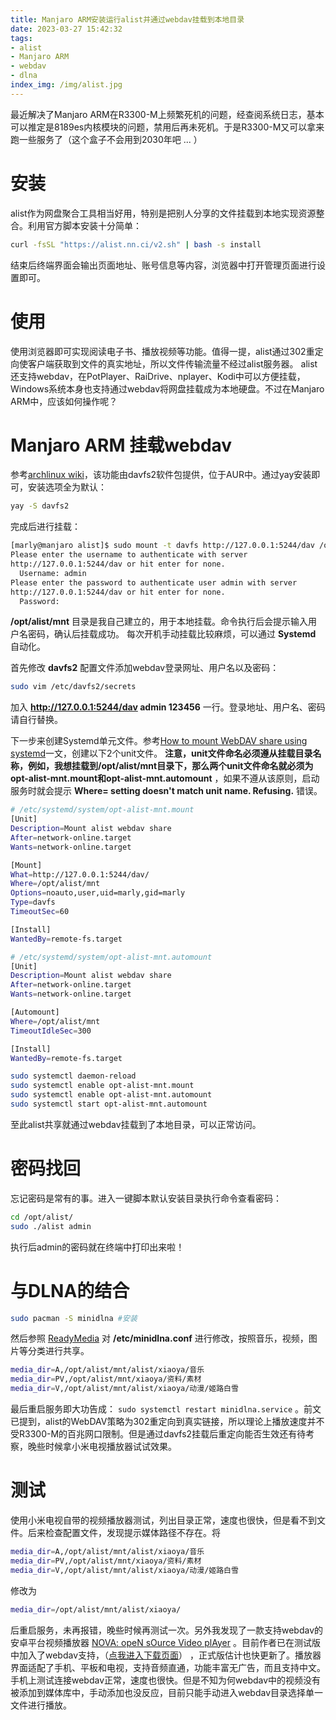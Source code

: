 ```yaml
---
title: Manjaro ARM安装运行alist并通过webdav挂载到本地目录
date: 2023-03-27 15:42:32
tags:
- alist
- Manjaro ARM
- webdav
- dlna
index_img: /img/alist.jpg
---
```

最近解决了Manjaro ARM在R3300-M上频繁死机的问题，经查阅系统日志，基本可以推定是8189es内核模块的问题，禁用后再未死机。于是R3300-M又可以拿来跑一些服务了（这个盒子不会用到2030年吧 ... ）
# 安装
alist作为网盘聚合工具相当好用，特别是把别人分享的文件挂载到本地实现资源整合。利用官方脚本安装十分简单：

```bash
curl -fsSL "https://alist.nn.ci/v2.sh" | bash -s install
```

结束后终端界面会输出页面地址、账号信息等内容，浏览器中打开管理页面进行设置即可。
# 使用
使用浏览器即可实现阅读电子书、播放视频等功能。值得一提，alist通过302重定向使客户端获取到文件的真实地址，所以文件传输流量不经过alist服务器。
alist还支持webdav，在PotPlayer、RaiDrive、nplayer、Kodi中可以方便挂载，Windows系统本身也支持通过webdav将网盘挂载成为本地硬盘。不过在Manjaro ARM中，应该如何操作呢？

# Manjaro ARM 挂载webdav
参考[archlinux wiki](https://wiki.archlinux.org/title/Davfs2)，该功能由davfs2软件包提供，位于AUR中。通过yay安装即可，安装选项全为默认：
```bash
yay -S davfs2
```
完成后进行挂载：

```bash
[marly@manjaro alist]$ sudo mount -t davfs http://127.0.0.1:5244/dav /opt/alist/mnt
Please enter the username to authenticate with server
http://127.0.0.1:5244/dav or hit enter for none.
  Username: admin
Please enter the password to authenticate user admin with server
http://127.0.0.1:5244/dav or hit enter for none.
  Password:
```

**/opt/alist/mnt** 目录是我自己建立的，用于本地挂载。命令执行后会提示输入用户名密码，确认后挂载成功。
每次开机手动挂载比较麻烦，可以通过 **Systemd** 自动化。

首先修改 **davfs2** 配置文件添加webdav登录网址、用户名以及密码：
```bash
sudo vim /etc/davfs2/secrets
```

加入 **http://127.0.0.1:5244/dav admin 123456** 一行。登录地址、用户名、密码请自行替换。

下一步来创建Systemd单元文件。参考[How to mount WebDAV share using systemd](https://sleeplessbeastie.eu/2017/09/25/how-to-mount-webdav-share-using-systemd/)一文，创建以下2个unit文件。 **注意，unit文件命名必须遵从挂载目录名称，例如，我想挂载到/opt/alist/mnt目录下，那么两个unit文件命名就必须为opt-alist-mnt.mount和opt-alist-mnt.automount** ，如果不遵从该原则，启动服务时就会提示 **Where= setting doesn't match unit name. Refusing.** 错误。

```bash
# /etc/systemd/system/opt-alist-mnt.mount
[Unit]
Description=Mount alist webdav share
After=network-online.target
Wants=network-online.target

[Mount]
What=http://127.0.0.1:5244/dav/
Where=/opt/alist/mnt
Options=noauto,user,uid=marly,gid=marly
Type=davfs
TimeoutSec=60

[Install]
WantedBy=remote-fs.target
```

```bash
# /etc/systemd/system/opt-alist-mnt.automount
[Unit]
Description=Mount alist webdav share
After=network-online.target
Wants=network-online.target

[Automount]
Where=/opt/alist/mnt
TimeoutIdleSec=300

[Install]
WantedBy=remote-fs.target
```

```bash
sudo systemctl daemon-reload
sudo systemctl enable opt-alist-mnt.mount
sudo systemctl enable opt-alist-mnt.automount
sudo systemctl start opt-alist-mnt.automount
```
至此alist共享就通过webdav挂载到了本地目录，可以正常访问。
# 密码找回
忘记密码是常有的事。进入一键脚本默认安装目录执行命令查看密码：

```bash
cd /opt/alist/
sudo ./alist admin
```

执行后admin的密码就在终端中打印出来啦！
# 与DLNA的结合
```bash
sudo pacman -S minidlna #安装
```
然后参照 [ReadyMedia](https://wiki.archlinux.org/title/ReadyMedia) 对 **/etc/minidlna.conf** 进行修改，按照音乐，视频，图片等分类进行共享。

```bash
media_dir=A,/opt/alist/mnt/alist/xiaoya/音乐
media_dir=PV,/opt/alist/mnt/xiaoya/资料/素材
media_dir=V,/opt/alist/mnt/alist/xiaoya/动漫/姬路白雪
```

最后重启服务即大功告成： `sudo systemctl restart minidlna.service` 。前文已提到，alist的WebDAV策略为302重定向到真实链接，所以理论上播放速度并不受R3300-M的百兆网口限制。但是通过davfs2挂载后重定向能否生效还有待考察，晚些时候拿小米电视播放器试试效果。

# 测试
使用小米电视自带的视频播放器测试，列出目录正常，速度也很快，但是看不到文件。后来检查配置文件，发现提示媒体路径不存在。将

```bash
media_dir=A,/opt/alist/mnt/alist/xiaoya/音乐
media_dir=PV,/opt/alist/mnt/xiaoya/资料/素材
media_dir=V,/opt/alist/mnt/alist/xiaoya/动漫/姬路白雪
```

修改为

```bash
media_dir=/opt/alist/mnt/alist/xiaoya/
```

后重启服务，未再报错，晚些时候再测试一次。另外我发现了一款支持webdav的安卓平台视频播放器  [NOVA: opeN sOurce Video plAyer](https://github.com/nova-video-player/aos-AVP) 。目前作者已在测试版中加入了webdav支持，（[点我进入下载页面](https://github.com/nova-video-player/aos-AVP/releases)） ，正式版估计也快更新了。播放器界面适配了手机、平板和电视，支持音频直通，功能丰富无广告，而且支持中文。手机上测试连接webdav正常，速度也很快。但是不知为何webdav中的视频没有被添加到媒体库中，手动添加也没反应，目前只能手动进入webdav目录选择单一文件进行播放。